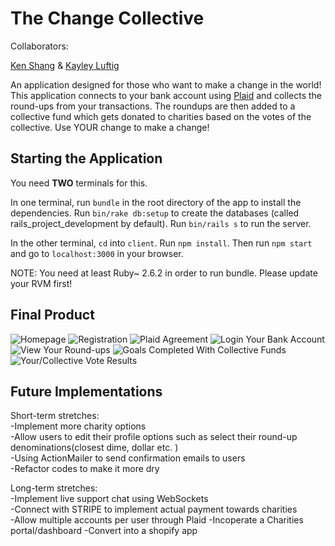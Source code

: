# The Change Collective

Collaborators:

[Ken Shang](https://github.com/zhshang) & [Kayley Luftig](https://github.com/krl87)

An application designed for those who want to make a change in the world! This application connects to your bank account using [Plaid](https://plaid.com/) and collects the round-ups from your transactions. The roundups are then added to a collective fund which gets donated to charities based on the votes of the collective. Use YOUR change to make a change!


## Starting the Application

You need **TWO** terminals for this.

In one terminal, run `bundle` in the root directory of the app to install the dependencies. Run `bin/rake db:setup` to create the databases (called rails_project_development by default). Run `bin/rails s` to run the server.

In the other terminal, `cd` into `client`. Run `npm install`. Then run `npm start` and go to `localhost:3000` in your browser.

NOTE: You need at least Ruby~ 2.6.2 in order to run bundle. Please update your RVM first!

## Final Product

![Homepage](https://i.imgur.com/vlltSGq.png)
![Registration](https://i.imgur.com/zLx7RAc.png)
![Plaid Agreement](https://i.imgur.com/qf8xoHZ.png)
![Login Your Bank Account](https://i.imgur.com/bqQQclt.png)
![View Your Round-ups](https://i.imgur.com/4HPMQZb.png)
![Goals Completed With Collective Funds](https://i.imgur.com/1lBsNQV.png)
![Your/Collective Vote Results](https://i.imgur.com/e511NZF.png)

## Future Implementations

Short-term stretches:\
-Implement more charity options\
-Allow users to edit their profile options such as select their round-up denominations(closest dime, dollar etc. )\
-Using ActionMailer to send confirmation emails to users\
-Refactor codes to make it more dry

Long-term stretches:\
-Implement live support chat using WebSockets\
-Connect with STRIPE to implement actual payment towards charities\
-Allow multiple accounts per user through Plaid
-Incoperate a Charities portal/dashboard
-Convert into a shopify app

